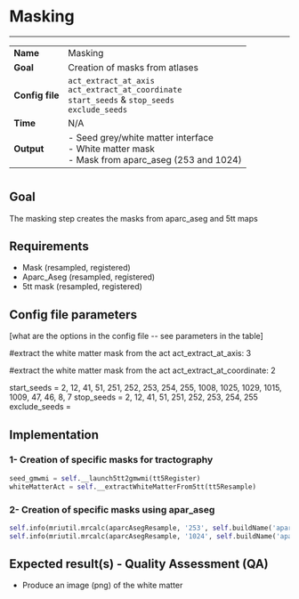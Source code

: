 # Masking
---

|                |                                                       |
|----------------|-------------------------------------------------------|
|**Name**        | Masking                                               |
|**Goal**        | Creation of masks from atlases                        |
|**Config file** | `act_extract_at_axis` <br />`act_extract_at_coordinate`<br />`start_seeds` & `stop_seeds`<br />`exclude_seeds`    |
|**Time**        | N/A         |
|**Output**      | - Seed grey/white matter interface <br> - White matter mask <br> - Mask from aparc_aseg (253 and 1024) |

#

## Goal

The masking step creates the masks from aparc_aseg and 5tt maps

## Requirements

- Mask (resampled, registered)
- Aparc_Aseg (resampled, registered)
- 5tt mask (resampled, registered)

## Config file parameters

[what are the options in the config file -- see parameters in the table]

#extract the white matter mask from the act
act_extract_at_axis: 3

#extract the white matter mask from the act
act_extract_at_coordinate: 2

start_seeds   = 2, 12, 41, 51, 251, 252, 253, 254, 255, 1008, 1025, 1029, 1015, 1009, 47, 46, 8, 7
stop_seeds    = 2, 12, 41, 51, 251, 252, 253, 254, 255
exclude_seeds =

## Implementation

### 1- Creation of specific masks for tractography

```python
seed_gmwmi = self.__launch5tt2gmwmi(tt5Register)
whiteMatterAct = self.__extractWhiteMatterFrom5tt(tt5Resample)
```

### 2- Creation of specific masks using apar_aseg

```python
self.info(mriutil.mrcalc(aparcAsegResample, '253', self.buildName('aparc_aseg', ['253', 'mask'], 'nii.gz')))
self.info(mriutil.mrcalc(aparcAsegResample, '1024', self.buildName('aparc_aseg', ['1024', 'mask'],'nii.gz')))
```

## Expected result(s) - Quality Assessment (QA)

- Produce an image (png) of the white matter
